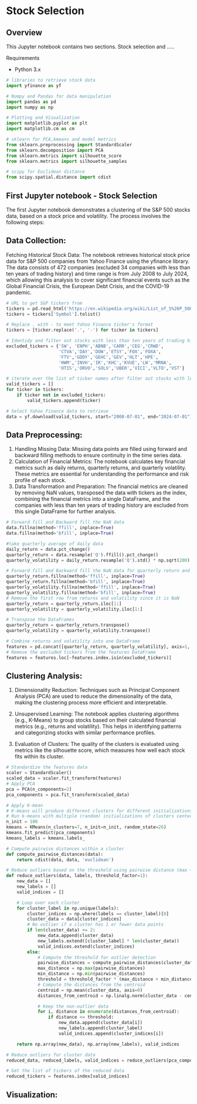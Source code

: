 # Stock Selection 

## Overview

This Jupyter notebook contains two sections. Stock selection and ..... 


Requirements
* Python 3.x
  
```python
# libraries to retrieve stock data
import yfinance as yf

# Numpy and Pandas for data manipulation
import pandas as pd
import numpy as np

# Plotting and Visualization
import matplotlib.pyplot as plt
import matplotlib.cm as cm

# sklearn for PCA,kmeans and model metrics
from sklearn.preprocessing import StandardScaler
from sklearn.decomposition import PCA
from sklearn.metrics import silhouette_score
from sklearn.metrics import silhouette_samples

# scipy for Euclidean distance
from scipy.spatial.distance import cdist

```

## First Jupyter notebook - Stock Selection 

The first Jupyter notebook demonstrates a clustering of the S&P 500 stocks data, based on a stock price and volatility. The process  involves the following steps:

## Data Collection:

Fetching Historical Stock Data: The notebook retrieves historical stock price data for S&P 500 companies from Yahoo Finance using the yfinance library. The data consists of 472 companies (excluded 34 companies with less than ten years of trading history) and time range is from July 2008 to July 2024, which allowing this analysis to cover significant financial events such as the Global Financial Crisis, the European Debt Crisis, and the COVID-19 pandemic.

```python
# URL to get S&P tickers from
tickers = pd.read_html('https://en.wikipedia.org/wiki/List_of_S%26P_500_companies')[0]
tickers = tickers['Symbol'].tolist()

# Replace . with - to meet Yahoo Finance ticker's format
tickers = [ticker.replace('.', '-') for ticker in tickers]

# Identidy and filter out stocks with less than ten years of trading history
excluded_tickers = {'SW', 'ENPH','ABNB','CARR','CEG','CRWD',
                    'CTVA','DAY','DOW','ETSY','FOX','FOXA',
                    'FTV','GDDY','GEHC','GEV','HLT','HPE',
                    'HWM','INVH','IR','KHC','KVUE','LW','MRNA',
                    'OTIS','ORVO','SOLV','UBER','VICI','VLTO','VST'}

# iterate over the list of ticker names after filter out stocks with less than ten years of trading history and extract the individual tickers
valid_tickers = []
for ticker in tickers:
    if ticker not in excluded_tickers:
        valid_tickers.append(ticker)
```

```python
# Select Yahoo Finance data to retrieve
data = yf.download(valid_tickers, start="2008-07-01", end="2024-07-01")['Adj Close']
```


## Data Preprocessing:

1. Handling Missing Data: Missing data points are filled using forward and backward filling methods to ensure continuity in the time series data.
2. Calculation of Financial Metrics: The notebook calculates key financial metrics such as daily returns, quarterly returns, and quarterly volatility. These metrics are essential for understanding the performance and risk profile of each stock.
3. Data Transformation and Preparation: The financial metrics are cleaned by removing NaN values, transposed the data with tickers as the index, combining the financial metrics into a single DataFrame, and the companies with less than ten years of trading history are excluded from this single DataFrame for further analysis.

```python
# Forward fill and Backward fill the NaN data
data.fillna(method='ffill', inplace=True)  
data.fillna(method='bfill', inplace=True)  
```

```python
#take quarterly average of daily data
daily_return = data.pct_change()
quarterly_return = data.resample('Q').ffill().pct_change()
quarterly_volatility = daily_return.resample('Q').std() * np.sqrt(200)
```

```python
# Forward fill and Backward fill the NaN data for quarterly return and quarterly_volatility
quarterly_return.fillna(method='ffill', inplace=True)
quarterly_return.fillna(method='bfill', inplace=True)
quarterly_volatility.fillna(method='ffill', inplace=True)
quarterly_volatility.fillna(method='bfill', inplace=True)
# Remove the first row from returns and volatility since it is NaN
quarterly_return = quarterly_return.iloc[1:]
quarterly_volatility = quarterly_volatility.iloc[1:]
```

```python
# Transpose the DataFrames
quarterly_return = quarterly_return.transpose()
quarterly_volatility = quarterly_volatility.transpose()
```

```python
# Combine returns and volatility into one DataFrame
features = pd.concat([quarterly_return, quarterly_volatility], axis=1, keys=['Returns', 'Volatility'])
# Remove the excluded tickers from the features DataFrame
features = features.loc[~features.index.isin(excluded_tickers)]
```

## Clustering Analysis:

1. Dimensionality Reduction: Techniques such as Principal Component Analysis (PCA) are used to reduce the dimensionality of the data, making the clustering process more efficient and interpretable.

2. Unsupervised Learning: The notebook applies clustering algorithms (e.g., K-Means) to group stocks based on their calculated financial metrics (e.g., returns and volatility). This helps in identifying patterns and categorizing stocks with similar performance profiles.

3. Evaluation of Clusters: The quality of the clusters is evaluated using metrics like the silhouette score, which measures how well each stock fits within its cluster.

```python
# Standardize the features data
scaler = StandardScaler()
scaled_data = scaler.fit_transform(features)
# Apply PCA
pca = PCA(n_components=2)
pca_components = pca.fit_transform(scaled_data)
```

```python
# Apply K-mean
# K-means will produce different clusters for different initializations of the cluster centers
# Run k-means with multiple (random) initializations of clusters centers. Take the clustering with the lowest loss
n_init = 100 
kmeans = KMeans(n_clusters=7, n_init=n_init, random_state=26)
kmeans.fit_predict(pca_components)
kmeans_labels = kmeans.labels_
```

```python
# Compute pairwise distances within a cluster
def compute_pairwise_distances(data):
    return cdist(data, data, 'euclidean')

# Reduce outliers based on the threshold using pairwise distance (max + min)/2, and then using that to calculate the Euclidean distance of all the data and removing any data that exceeds the threshold
def reduce_outliers(data, labels, threshold_factor=1):
    new_data = []
    new_labels = []
    valid_indices = []

    # Loop over each cluster
    for cluster_label in np.unique(labels):
        cluster_indices = np.where(labels == cluster_label)[0]
        cluster_data = data[cluster_indices]
        # No outlier if a cluster has 1 or fewer data points
        if len(cluster_data) <= 2:
            new_data.append(cluster_data)
            new_labels.extend([cluster_label] * len(cluster_data))
            valid_indices.extend(cluster_indices)
        else:
            # Compute the threshold for outlier detection
            pairwise_distances = compute_pairwise_distances(cluster_data)
            max_distance = np.max(pairwise_distances)
            min_distance = np.min(pairwise_distances)
            threshold = threshold_factor * (max_distance + min_distance) / 2
            # Compute the distances from the centroid
            centroid = np.mean(cluster_data, axis=0)
            distances_from_centroid = np.linalg.norm(cluster_data - centroid, axis=1)

            # Keep the non-outlier data
            for i, distance in enumerate(distances_from_centroid):
                if distance <= threshold:
                    new_data.append(cluster_data[i])
                    new_labels.append(cluster_label)
                    valid_indices.append(cluster_indices[i])

    return np.array(new_data), np.array(new_labels), valid_indices
```

```python
# Reduce outliers for cluster data
reduced_data, reduced_labels, valid_indices = reduce_outliers(pca_components, kmeans_labels, threshold_factor=1)

# Get the list of tickers of the reduced data
reduced_tickers = features.index[valid_indices]
```
## Visualization:
